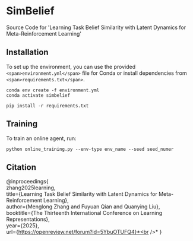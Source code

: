 # SimBelief

Source Code for 'Learning Task Belief Similarity with Latent Dynamics for Meta-Reinforcement Learning'

## Installation

To set up the environment, you can use the provided `<span>environment.yml</span>` file for Conda or install dependencies from `<span>requirements.txt</span>`.

```
conda env create -f environment.yml
conda activate simbelief
```

```
pip install -r requirements.txt
```

## Training

To train an online agent, run:

```
python online_training.py --env-type env_name --seed seed_numer
```

## Citation

@inproceedings{*<br />*
zhang2025learning,*<br />*
title={Learning Task Belief Similarity with Latent Dynamics for Meta-Reinforcement Learning},*<br />*
author={Menglong Zhang and Fuyuan Qian and Quanying Liu},*<br />*
booktitle={The Thirteenth International Conference on Learning Representations},*<br />*
year={2025},*<br />*
url={https://openreview.net/forum?id=5YbuOTUFQ4}*<br />*
}
